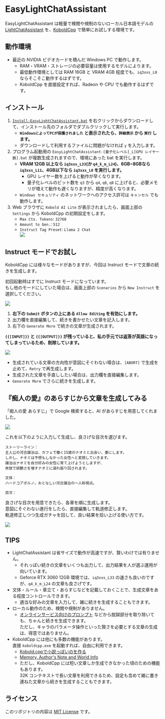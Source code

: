 ﻿# EasyLightChatAssistant

EasyLightChatAssistant は軽量で検閲や規制のないローカル日本語モデルの[LightChatAssistant](https://huggingface.co/Sdff-Ltba/LightChatAssistant-2x7B-GGUF) を、[KoboldCpp](https://github.com/LostRuins/koboldcpp) で簡単にお試しする環境です。

## 動作環境

- 最近の NVIDIA ビデオカードを積んだ Windows PC で動作します。
	- RAM・VRAM・ストレージの必要容量は使用するモデルによります。  
	- 最低動作環境としては RAM 16GB と VRAM 4GB 程度でも、`iq3xxs_L0` ならそこそこ動作するはずです。
	- KoboldCpp を直接設定すれば、Radeon や CPU でも動作するはずです。

## インストール

1. [`Install-EasyLightChatAssistant.bat`](https://github.com/Zuntan03/EasyLightChatAssistant/raw/main/Install-EasyLightChatAssistant.bat?v=2) を右クリックからダウンロードして、インストール先のフォルダでダブルクリックして実行します。
	- **`WindowsによってPCが保護されました` と表示されたら、`詳細表示` から `実行` します。**
	- ダウンロードして利用するファイルに問題がなければ `y` を入力します。
1. プログラム起動用の `EasyLightChatAssistant-[量子化レベル]_L[GPU レイヤー数].bat` が複数生成されますので、環境にあった bat を実行します。
	- **VRAM 12GB 以上なら `iq3xxs_L33`(か `q4_k_m_L24`)、6GB~8GBなら `iq3xxs_L11`、4GB以下なら `iq3xxs_L0` を実行します。**
		- GPU レイヤー数を上げると動作が早くなります。
		- 量子化レベルのビット数を `q3` から `q4`, `q6`, `q8` に上げると、必要メモリが増えて動作も遅くなりますが、精度が高くなります。
	- `Windows セキュリティ` のネットワークへのアクセス許可は `キャンセル` でも動作します。
1. Web ブラウザに `Kobold AI Lite` が表示されましたら、画面上部の `Settings` から KoboldCpp の初期設定をします。
	- `Max Ctx. Tokens`: `32768`
	- `Amount to Gen.`: `512`
	- `Instruct Tag Preset`: `Llama 2 Chat`  
	![](./img/Settings.png)

## Instruct モードでお試し

KoboldCpp には様々なモードがありますが、今回は Instruct モードで文章の続きを生成します。

初回起動時はすでに Instruct モードになっています。  
もし他のモードにしていた場合は、画面上部の `Scenarios` から `New Instruct` を選択してください。

![](./img/Control.png)

1. **右下の `Submit` ボタンの上にある `Allow Editing` を有効にします。**
1. 出力欄を直接編集して、続きを書かせたい文章を記入します。
1. 右下の `Generate More` で続きの文章が生成されます。

**`{{[INPUT]}}` と `{{[OUTPUT]}}` が残っていると、私の手元では返答が英語になってしまっているため、削除しています。**

![](./img/Generate.png)

- 生成されている文章の方向性が意図にそぐわない場合は、`[ABORT]` で生成を止めて、`Retry` で再生成します。
- 生成された文章を手直ししたい場合は、出力欄を直接編集します。
- `Generate More` でさらに続きを生成します。

## 『痴人の愛』のあらすじから文章を生成してみる

「痴人の愛 あらすじ」で Google 検索すると、AI があらすじを用意してくれました。

![](./img/StoryLine.png)

これを以下のように入力して生成し、良さげな目次を選びます。  

```
ストーリーライン：
主人公の河合譲治は、カフェで働く15歳のナオミと出会い、妻にします。
しかし、ナオミは予想もしなかった女性へと変貌していきます。
譲治はナオミを自分好みの女性に育て上げようとしますが、
奔放で妖艶さを増すナオミに溺れ振り回されます。

文体：
ハードコアポルノ。おとなしい河合譲治の一人称視点。

目次：
```

良さげな目次を用意できたら、各章を順に生成します。  
意図にそぐわない進行をしたら、直接編集して軌道修正します。  
軌道修正しつつ生成ガチャを回して、良い結果を拾い上げる使い方です。

![](./img/Story.png)

## TIPS

- LightChatAssistant は省サイズで動作が高速ですが、賢いわけでは有りません。
	- それっぽい続きの文章をいくつも出力して、出力結果を人が選ぶ運用が向いています。
	- Geforce RTX 3060 12GB 環境では、`iq3xxs_L33` の速さも良いのですが、`q4_k_m_L24` の文章も良さげです。
- 文体・ルール・章立て・あらすじなどを記載しておくことで、生成文章をある程度コントロールできます。
	- 適当な好みの文章を入力して、雑に続きを生成することもできます。
- ローカル動作のため、検閲や規制がありません。
	- [オンラインサービス向けのプロンプト](https://rentry.org/gpt0721) などから脱獄部分を取り除いても、ちゃんと続きを生成できます。  
	ただし、キャラのパラメータ操作といった賢さを必要とする文章の生成は、得意ではありません。
- KoboldCpp には他にも多数の機能があります。  
直接 `koboldcpp.exe` を起動すれば、自由に利用できます。
	- [Kobold.cppで小説っぽいのを作る](https://w.atwiki.jp/localmlhub/pages/19.html)
	- [Memory, Author's Note and World Info](https://github.com/KoboldAI/KoboldAI-Client/wiki/Memory,-Author's-Note-and-World-Info)
	- ただし、KoboldCpp には短い文章しか生成できなかった頃のための機能もあります。  
	32K コンテキストで長い文章を利用できるため、設定も含めて雑に書き連ねた文章から続きを生成することもできます。

## ライセンス

このリポジトリの内容は [MIT License](./LICENSE.txt) です。
